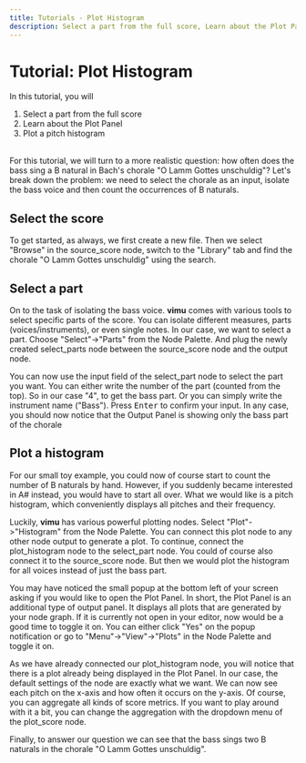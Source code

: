 ```yaml
---
title: Tutorials - Plot Histogram
description: Select a part from the full score, Learn about the Plot Panel, Plot a pitch histogram
---
```


# Tutorial: Plot Histogram

In this tutorial, you will 
1. Select a part from the full score
2. Learn about the Plot Panel
3. Plot a pitch histogram

<br>
For this tutorial, we will turn to a more realistic question: how often does the bass sing a B natural in Bach's chorale "O Lamm Gottes unschuldig"? Let's break down the problem: we need to select the chorale as an input, isolate the bass voice and then count the occurrences of B naturals.


## Select the score
To get started, as always, we first create a new file. Then we select "Browse" in the source_score node, switch to the "Library" tab and find the chorale "O Lamm Gottes unschuldig" using the search. 

## Select a part

<framed-gif path="/gifs/select_part.gif"></framed-gif>

On to the task of isolating the bass voice. **vimu** comes with various tools to select specific parts of the score. You can isolate different measures, parts (voices/instruments), or even single notes. In our case, we want to select a part. Choose "Select"->"Parts" from the <nuxt-link to="/docs/editor/node-panel#node-palette">Node Palette</nuxt-link>. And plug the newly created select_parts node between the source_score node and the output node.

You can now use the input field of the select_part node to select the part you want. You can either write the number of the part (counted from the top). So in our case "4", to get the bass part. Or you can simply write the instrument name ("Bass"). Press <kbd class="keyboard-key nowrap">Enter</kbd> to confirm your input. In any case, you should now notice that the Output Panel is showing only the bass part of the chorale

## Plot a histogram

<framed-gif path="/gifs/plot_histogram.gif"></framed-gif>

For our small toy example, you could now of course start to count the number of B naturals by hand. However, if you suddenly became interested in A# instead, you would have to start all over. What we would like is a pitch histogram, which conveniently displays all pitches and their frequency.

Luckily, **vimu** has various powerful plotting nodes. Select "Plot"->"Histogram" from the Node Palette. You can connect this plot node to any other node output to generate a plot. To continue, connect the plot_histogram node to the select_part node. You could of course also connect it to the source_score node. But then we would plot the histogram for all voices instead of just the bass part.

You may have noticed the small popup at the bottom left of your screen asking if you would like to open the <nuxt-link to="/docs/editor/plot-panel">Plot Panel</nuxt-link>. In short, the Plot Panel is an additional type of output panel. It displays all plots that are generated by your node graph. If it is currently not open in your editor, now would be a good time to toggle it on. You can either click "Yes" on the popup notification or go to "Menu"->"View"->"Plots" in the Node Palette and toggle it on.

As we have already connected our plot_histogram node, you will notice that there is a plot already being displayed in the Plot Panel. In our case, the default settings of the node are exactly what we want. We can now see each pitch on the x-axis and how often it occurs on the y-axis. Of course, you can aggregate all kinds of score metrics. If you want to play around with it a bit, you can change the aggregation with the dropdown menu of the plot_score node.

Finally, to answer our question we can see that the bass sings two B naturals in the chorale "O Lamm Gottes unschuldig".